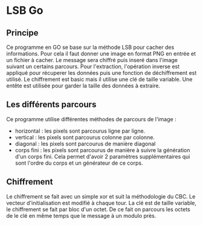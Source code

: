 # LSB Go

## Principe
Ce programme en GO se base sur la méthode LSB pour cacher des informations.
Pour cela il faut donner une image en format PNG en entrée et un fichier à cacher.
Le message sera chiffré puis inseré dans l'image suivant un certains parcours.
Pour l'extraction, l'opération inverse est appliqué pour récuperer les données puis une fonction de déchiffrement est utilisé.
Le chiffrement est basic mais il utilise une clé de taille variable.
Une entête est utilisée pour garder la taille des données à extraire.

## Les différents parcours

Ce programme utilise différentes méthodes de parcours de l'image :
- horizontal : les pixels sont parcourus ligne par ligne.
- vertical :  les pixels sont parcourus colonne par colonne.
- diagonal : les pixels sont parcourus de manière diagonal
- corps fini : les pixels sont parcourus de manière à suivre la génération d'un corps fini. Cela permet d'avoir 2 paramètres supplémentaires qui sont l'ordre du corps et un générateur de ce corps.


## Chiffrement

Le chiffrement se fait avec un simple xor et suit la méthodologie du CBC.
Le vecteur d'initialisation est modifié à chaque tour.
La clé est de taille variable, le chiffrement se fait par bloc d'un octet.
De ce fait on parcours les octets de le clé en même temps que le message à un modulo près.

